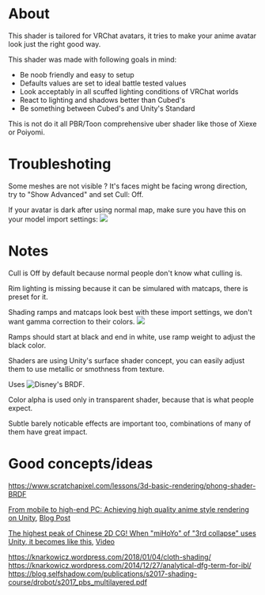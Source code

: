 # About
This shader is tailored for VRChat avatars, it tries to make your anime avatar look just the right good way.

This shader was made with following goals in mind:
- Be noob friendly and easy to setup
- Defaults values are set to ideal battle tested values
- Look acceptably in all scuffed lighting conditions of VRChat worlds
- React to lighting and shadows better than Cubed's
- Be something between Cubed's and Unity's Standard

This is not do it all PBR/Toon comprehensive uber shader like those of Xiexe or Poiyomi.

# Troubleshoting
Some meshes are not visible ? It's faces might be facing wrong direction, try to "Show Advanced" and set Cull: Off.

If your avatar is dark after using normal map, make sure you have this on your model import settings:
![](https://image.prntscr.com/image/XspfVYA_RdKIzu8ZrTVGKQ.png)

# Notes

Cull is Off by default because normal people don't know what culling is.

Rim lighting is missing because it can be simulared with matcaps, there is preset for it.

Shading ramps and matcaps look best with these import settings, we don't want gamma correction to their colors.
![](https://image.prntscr.com/image/4KlO8AB5RlCBtgNKOhiYiw.png)

Ramps should start at black and end in white, use ramp weight to adjust the black color.

Shaders are using Unity's surface shader concept, you can easily adjust them to use metallic or smothness from texture.

Uses ![Disney's BRDF](https://raw.githubusercontent.com/wdas/brdf/master/src/brdfs/disney.brdf).

Color alpha is used only in transparent shader, because that is what people expect.

Subtle barely noticable effects are important too, combinations of many of them have great impact.

# Good concepts/ideas

https://www.scratchapixel.com/lessons/3d-basic-rendering/phong-shader-BRDF

[From mobile to high-end PC: Achieving high quality anime style rendering on Unity](https://www.youtube.com/watch?v=egHSE0dpWRw), [Blog Post](https://blog.naver.com/mnpshino/221541025516)

[The highest peak of Chinese 2D CG! When "miHoYo" of "3rd collapse" uses Unity, it becomes like this](https://chinagamenews.net/market-info-126/), [Video](https://www.youtube.com/watch?v=lrfhA6Grwr0)

https://knarkowicz.wordpress.com/2018/01/04/cloth-shading/
https://knarkowicz.wordpress.com/2014/12/27/analytical-dfg-term-for-ibl/
https://blog.selfshadow.com/publications/s2017-shading-course/drobot/s2017_pbs_multilayered.pdf

